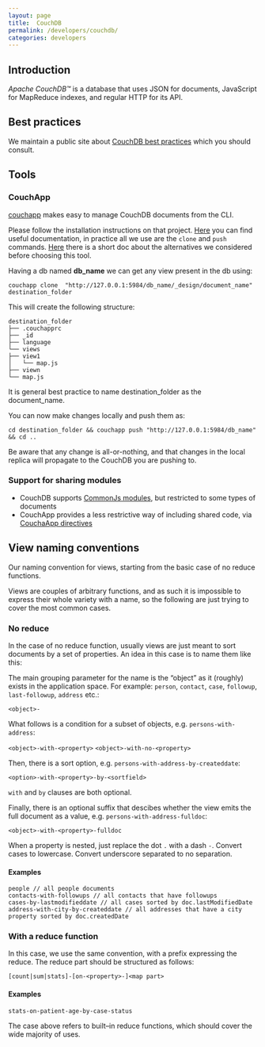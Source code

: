 ```yaml
---
layout: page
title:  CouchDB
permalink: /developers/couchdb/
categories: developers
---
```


## Introduction

_Apache CouchDB™_ is a database that uses JSON for documents, JavaScript for MapReduce indexes, and regular HTTP for its API.

## Best practices

We maintain a public site about [CouchDB best practices](http://docs.ehealthafrica.org/couchdb-best-practices/) which you should consult.

## Tools

### CouchApp

[couchapp](https://github.com/couchapp/couchapp) makes easy to manage CouchDB documents from the CLI.

Please follow the installation instructions on that project. [Here](https://github.com/couchapp/couchapp/wiki/Manual) you can find useful documentation, in practice all we use are the `clone` and `push` commands. [Here](https://gist.github.com/danse/ba90b017b71f6e5fd420) there is a short doc about the alternatives we considered before choosing this tool.

Having a db named **db_name** we can get any view present in the db using:

```shell
couchapp clone  "http://127.0.0.1:5984/db_name/_design/document_name" destination_folder
```

This will create the following structure:

```shell
destination_folder
├── .couchapprc
├── _id
├── language
└── views
├── view1
│   └── map.js
├── viewn
└── map.js
```

It is general best practice to name destination_folder as the document_name.

You can now make changes locally and push them as:

```shell
cd destination_folder && couchapp push "http://127.0.0.1:5984/db_name" && cd ..
```

Be aware that any change is all-or-nothing, and that changes in the local replica will propagate
to the CouchDB you are pushing to.

### Support for sharing modules

- CouchDB supports [CommonJs modules](http://wiki.apache.org/couchdb/JavascriptPatternViewCommonJs), but restricted to some types of documents
- CouchApp provides a less restrictive way of including shared code, via [CouchaApp directives](http://wiki.apache.org/couchdb/JavascriptPatternViewCommonJs)


## View naming conventions

Our naming convention for views, starting from the basic case of no reduce functions.

Views are couples of arbitrary functions, and as such it is impossible to express their whole variety with a name, so the following are just trying to cover the most common cases.

### No reduce

In the case of no reduce function, usually views are just meant to sort documents by a set of properties. An idea in this case is to name them like this:

The main grouping parameter for the name is the “object” as it (roughly) exists in the application space. For example: `person`, `contact`, `case`, `followup`, `last-followup`, `address` etc.:

`<object>-`

What follows is a condition for a subset of objects, e.g. `persons-with-address`:

`<object>-with-<property>`
`<object>-with-no-<property>`

Then, there is a sort option, e.g. `persons-with-address-by-createddate`:

`<option>-with-<property>-by-<sortfield>`

`with` and `by` clauses are both optional.

Finally, there is an optional suffix that descibes whether the view emits the full document as a value, e.g. `persons-with-address-fulldoc`: 

`<object>-with-<property>-fulldoc`


When a property is nested, just replace the dot `.` with a dash `-`. Convert cases to lowercase. Convert underscore separated to no separation.


#### Examples

```
people // all people documents
contacts-with-followups // all contacts that have followups
cases-by-lastmodifieddate // all cases sorted by doc.lastModifiedDate
address-with-city-by-createddate // all addresses that have a city property sorted by doc.createdDate
```

### With a reduce function

In this case, we use the same convention, with a prefix expressing the reduce. The reduce part should be structured as follows:

    [count|sum|stats]-[on-<property>-]<map part>

#### Examples

    stats-on-patient-age-by-case-status

The case above refers to built–in reduce functions, which should cover the wide majority of uses.
